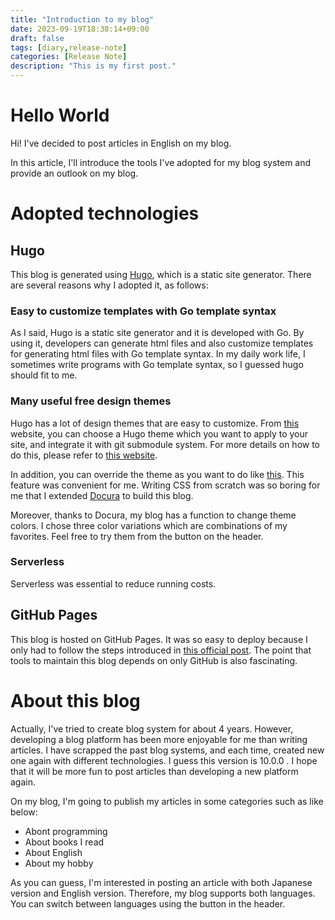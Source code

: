 ```yaml
---
title: "Introduction to my blog"
date: 2023-09-19T18:38:14+09:00
draft: false
tags: [diary,release-note]
categories: [Release Note]
description: "This is my first post."
---
```


# Hello World

Hi! I've decided to post articles in English on my blog.

In this article, I'll introduce the tools I've adopted for my blog system and provide an outlook on my blog.

# Adopted technologies

## Hugo

This blog is generated using [Hugo](https://gohugo.io/), which is a static site generator. There are several reasons why I adopted it, as follows:

### Easy to customize templates with Go template syntax 

As I said, Hugo is a static site generator and it is developed with Go. By using it, developers can generate html files and also customize templates for generating html files with Go template syntax. In my daily work life, I sometimes write programs with Go template syntax, so I guessed hugo should fit to me. 


### Many useful free design themes

Hugo has a lot of design themes that are easy to customize. From [this](https://themes.gohugo.io/) website, you can choose a Hugo theme which you want to apply to your site, and integrate it with git submodule system. For more details on how to do this, please refer to [this website](https://gohugo.io/hugo-modules/theme-components/). 

In addition, you can override the theme as you want to do like [this](https://gohugobrasil.netlify.app/themes/customizing/). This feature was convenient for me. Writing CSS from scratch was so boring for me that I extended [Docura](https://themes.gohugo.io/themes/docura/) to build this blog. 

Moreover, thanks to Docura, my blog has a function to change theme colors. I chose three color variations which are combinations of my favorites. Feel free to try them from the button on the header.

### Serverless

Serverless was essential to reduce running costs. 


## GitHub Pages

This blog is hosted on GitHub Pages. It was so easy to deploy because I only had to follow the steps introduced in [this official post](https://gohugo.io/hosting-and-deployment/hosting-on-github/ ). The point that tools to maintain this blog depends on only GitHub is also fascinating. 

# About this blog

Actually, I've tried to create blog system for about 4 years. However, developing a blog platform has been more enjoyable for me than writing articles. I have scrapped the past blog systems, and each time, created new one again with different technologies. I guess this version is 10.0.0 . I hope that it will be more fun to post articles than developing a new platform again. 

On my blog, I'm going to publish my articles in some categories such as like below:

- Abont programming 
- About books I read
- About English 
- About my hobby

As you can guess, I'm interested in posting an article with both Japanese version and English version. Therefore, my blog supports both languages. You can switch between languages using the button in the header.
